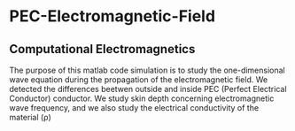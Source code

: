 # PEC-Electromagnetic-Field
## Computational Electromagnetics

The purpose of this matlab code simulation is to study the one-dimensional wave equation during the propagation of the electromagnetic field.
We detected the differences beetwen outside and inside PEC (Perfect Electrical Conductor) conductor. 
We study skin depth concerning electromagnetic wave frequency, and we also study the electrical conductivity of the material (ρ)